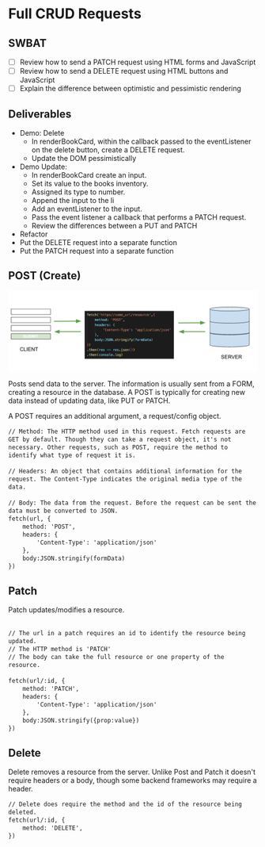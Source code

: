 # Full CRUD Requests
## SWBAT
- [ ] Review how to send a PATCH request using HTML forms and JavaScript
- [ ] Review how to send a DELETE request using HTML buttons and JavaScript
- [ ] Explain the difference between optimistic and pessimistic rendering

## Deliverables 

- Demo: Delete
    - In renderBookCard, within the callback passed to the eventListener on the delete button, create a DELETE request.
    - Update the DOM pessimistically 
- Demo Update:
    - In renderBookCard create an input. 
    - Set its value to the books inventory. 
    - Assigned its type to number.
    - Append the input to the li
    - Add an eventListener to the input.
    - Pass the event listener a callback that performs a PATCH request.
    - Review the differences between a PUT and PATCH
- Refactor 
- Put the DELETE request into a separate function
- Put the PATCH request into a separate function
## POST (Create)
![post](assets/post.png)

Posts send data to the server. The information is usually sent from a FORM, creating a resource in the database. A POST is typically for creating new data instead of updating data, like PUT or PATCH.

A POST requires an additional argument, a request/config object.

```
// Method: The HTTP method used in this request. Fetch requests are GET by default. Though they can take a request object, it's not necessary. Other requests, such as POST, require the method to identify what type of request it is. 

// Headers: An object that contains additional information for the request. The Content-Type indicates the original media type of the data. 

// Body: The data from the request. Before the request can be sent the data must be converted to JSON.
fetch(url, {
    method: 'POST',
    headers: {
        'Content-Type': 'application/json'
    },
    body:JSON.stringify(formData)
})
```

## Patch
Patch updates/modifies a resource.

```

// The url in a patch requires an id to identify the resource being updated. 
// The HTTP method is 'PATCH'
// The body can take the full resource or one property of the resource.

fetch(url/:id, {
    method: 'PATCH',
    headers: {
        'Content-Type': 'application/json'
    },
    body:JSON.stringify({prop:value})
})
```

## Delete
Delete removes a resource from the server. Unlike Post and Patch it doesn't require headers or a body, though some backend frameworks may require a header.

```
// Delete does require the method and the id of the resource being deleted.
fetch(url/:id, {
    method: 'DELETE',
})

```



<!-- ## RESTful API

+------------------+----------------+-----------------+
|       CRUD       |      HTTP      |       SQL       |
+------------------+----------------+-----------------+
|      CREATE      |      POST      |     INSERT      |
+------------------+----------------+-----------------+
|       READ       |       GET      |      SELECT     |
+------------------+----------------+-----------------+
|      UPDATE      |       PUT      |      UPDATE     |
+------------------+----------------+-----------------+
|      DELETE      |     DELETE     |      DELETE     |
+------------------+----------------+-----------------+ -->